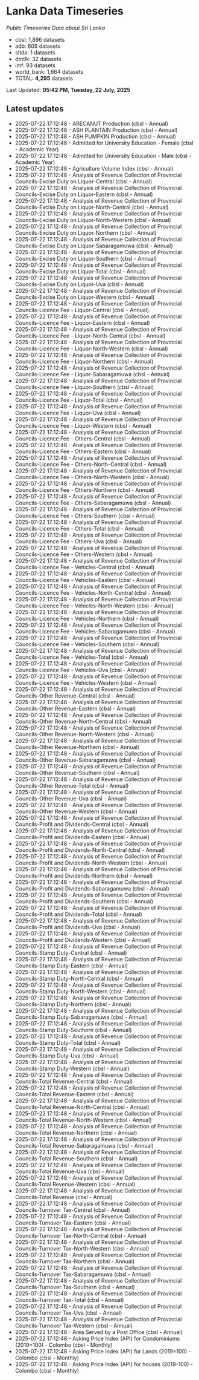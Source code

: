# Lanka Data Timeseries
*Public Timeseries Data about Sri Lanka*

* cbsl: 1,896 datasets
* adb: 609 datasets
* sltda: 1 datasets
* dmtlk: 32 datasets
* imf: 93 datasets
* world_bank: 1,664 datasets
* TOTAL: **4,295** datasets

Last Updated: **05:42 PM, Tuesday, 22 July, 2025**

## Latest updates

* 2025-07-22 17:12:48 - ARECANUT Production (cbsl - Annual)
* 2025-07-22 17:12:48 - ASH PLANTAIN Production (cbsl - Annual)
* 2025-07-22 17:12:48 - ASH PUMPKIN Production (cbsl - Annual)
* 2025-07-22 17:12:48 - Admitted for University Education - Female (cbsl - Academic Year)
* 2025-07-22 17:12:48 - Admitted for University Education - Male (cbsl - Academic Year)
* 2025-07-22 17:12:48 - Agriculture Volume Index (cbsl - Annual)
* 2025-07-22 17:12:48 - Analysis of Revenue Collection of Provincial Councils-Excise Duty on Liquor-Central (cbsl - Annual)
* 2025-07-22 17:12:48 - Analysis of Revenue Collection of Provincial Councils-Excise Duty on Liquor-Eastern (cbsl - Annual)
* 2025-07-22 17:12:48 - Analysis of Revenue Collection of Provincial Councils-Excise Duty on Liquor-North-Central (cbsl - Annual)
* 2025-07-22 17:12:48 - Analysis of Revenue Collection of Provincial Councils-Excise Duty on Liquor-North-Western (cbsl - Annual)
* 2025-07-22 17:12:48 - Analysis of Revenue Collection of Provincial Councils-Excise Duty on Liquor-Northern (cbsl - Annual)
* 2025-07-22 17:12:48 - Analysis of Revenue Collection of Provincial Councils-Excise Duty on Liquor-Sabaragamuwa (cbsl - Annual)
* 2025-07-22 17:12:48 - Analysis of Revenue Collection of Provincial Councils-Excise Duty on Liquor-Southern (cbsl - Annual)
* 2025-07-22 17:12:48 - Analysis of Revenue Collection of Provincial Councils-Excise Duty on Liquor-Total (cbsl - Annual)
* 2025-07-22 17:12:48 - Analysis of Revenue Collection of Provincial Councils-Excise Duty on Liquor-Uva (cbsl - Annual)
* 2025-07-22 17:12:48 - Analysis of Revenue Collection of Provincial Councils-Excise Duty on Liquor-Western (cbsl - Annual)
* 2025-07-22 17:12:48 - Analysis of Revenue Collection of Provincial Councils-Licence Fee - Liquor-Central (cbsl - Annual)
* 2025-07-22 17:12:48 - Analysis of Revenue Collection of Provincial Councils-Licence Fee - Liquor-Eastern (cbsl - Annual)
* 2025-07-22 17:12:48 - Analysis of Revenue Collection of Provincial Councils-Licence Fee - Liquor-North-Central (cbsl - Annual)
* 2025-07-22 17:12:48 - Analysis of Revenue Collection of Provincial Councils-Licence Fee - Liquor-North-Western (cbsl - Annual)
* 2025-07-22 17:12:48 - Analysis of Revenue Collection of Provincial Councils-Licence Fee - Liquor-Northern (cbsl - Annual)
* 2025-07-22 17:12:48 - Analysis of Revenue Collection of Provincial Councils-Licence Fee - Liquor-Sabaragamuwa (cbsl - Annual)
* 2025-07-22 17:12:48 - Analysis of Revenue Collection of Provincial Councils-Licence Fee - Liquor-Southern (cbsl - Annual)
* 2025-07-22 17:12:48 - Analysis of Revenue Collection of Provincial Councils-Licence Fee - Liquor-Total (cbsl - Annual)
* 2025-07-22 17:12:48 - Analysis of Revenue Collection of Provincial Councils-Licence Fee - Liquor-Uva (cbsl - Annual)
* 2025-07-22 17:12:48 - Analysis of Revenue Collection of Provincial Councils-Licence Fee - Liquor-Western (cbsl - Annual)
* 2025-07-22 17:12:48 - Analysis of Revenue Collection of Provincial Councils-Licence Fee - Others-Central (cbsl - Annual)
* 2025-07-22 17:12:48 - Analysis of Revenue Collection of Provincial Councils-Licence Fee - Others-Eastern (cbsl - Annual)
* 2025-07-22 17:12:48 - Analysis of Revenue Collection of Provincial Councils-Licence Fee - Others-North-Central (cbsl - Annual)
* 2025-07-22 17:12:48 - Analysis of Revenue Collection of Provincial Councils-Licence Fee - Others-North-Western (cbsl - Annual)
* 2025-07-22 17:12:48 - Analysis of Revenue Collection of Provincial Councils-Licence Fee - Others-Northern (cbsl - Annual)
* 2025-07-22 17:12:48 - Analysis of Revenue Collection of Provincial Councils-Licence Fee - Others-Sabaragamuwa (cbsl - Annual)
* 2025-07-22 17:12:48 - Analysis of Revenue Collection of Provincial Councils-Licence Fee - Others-Southern (cbsl - Annual)
* 2025-07-22 17:12:48 - Analysis of Revenue Collection of Provincial Councils-Licence Fee - Others-Total (cbsl - Annual)
* 2025-07-22 17:12:48 - Analysis of Revenue Collection of Provincial Councils-Licence Fee - Others-Uva (cbsl - Annual)
* 2025-07-22 17:12:48 - Analysis of Revenue Collection of Provincial Councils-Licence Fee - Others-Western (cbsl - Annual)
* 2025-07-22 17:12:48 - Analysis of Revenue Collection of Provincial Councils-Licence Fee - Vehicles-Central (cbsl - Annual)
* 2025-07-22 17:12:48 - Analysis of Revenue Collection of Provincial Councils-Licence Fee - Vehicles-Eastern (cbsl - Annual)
* 2025-07-22 17:12:48 - Analysis of Revenue Collection of Provincial Councils-Licence Fee - Vehicles-North-Central (cbsl - Annual)
* 2025-07-22 17:12:48 - Analysis of Revenue Collection of Provincial Councils-Licence Fee - Vehicles-North-Western (cbsl - Annual)
* 2025-07-22 17:12:48 - Analysis of Revenue Collection of Provincial Councils-Licence Fee - Vehicles-Northern (cbsl - Annual)
* 2025-07-22 17:12:48 - Analysis of Revenue Collection of Provincial Councils-Licence Fee - Vehicles-Sabaragamuwa (cbsl - Annual)
* 2025-07-22 17:12:48 - Analysis of Revenue Collection of Provincial Councils-Licence Fee - Vehicles-Southern (cbsl - Annual)
* 2025-07-22 17:12:48 - Analysis of Revenue Collection of Provincial Councils-Licence Fee - Vehicles-Total (cbsl - Annual)
* 2025-07-22 17:12:48 - Analysis of Revenue Collection of Provincial Councils-Licence Fee - Vehicles-Uva (cbsl - Annual)
* 2025-07-22 17:12:48 - Analysis of Revenue Collection of Provincial Councils-Licence Fee - Vehicles-Western (cbsl - Annual)
* 2025-07-22 17:12:48 - Analysis of Revenue Collection of Provincial Councils-Other Revenue-Central (cbsl - Annual)
* 2025-07-22 17:12:48 - Analysis of Revenue Collection of Provincial Councils-Other Revenue-Eastern (cbsl - Annual)
* 2025-07-22 17:12:48 - Analysis of Revenue Collection of Provincial Councils-Other Revenue-North-Central (cbsl - Annual)
* 2025-07-22 17:12:48 - Analysis of Revenue Collection of Provincial Councils-Other Revenue-North-Western (cbsl - Annual)
* 2025-07-22 17:12:48 - Analysis of Revenue Collection of Provincial Councils-Other Revenue-Northern (cbsl - Annual)
* 2025-07-22 17:12:48 - Analysis of Revenue Collection of Provincial Councils-Other Revenue-Sabaragamuwa (cbsl - Annual)
* 2025-07-22 17:12:48 - Analysis of Revenue Collection of Provincial Councils-Other Revenue-Southern (cbsl - Annual)
* 2025-07-22 17:12:48 - Analysis of Revenue Collection of Provincial Councils-Other Revenue-Total (cbsl - Annual)
* 2025-07-22 17:12:48 - Analysis of Revenue Collection of Provincial Councils-Other Revenue-Uva (cbsl - Annual)
* 2025-07-22 17:12:48 - Analysis of Revenue Collection of Provincial Councils-Other Revenue-Western (cbsl - Annual)
* 2025-07-22 17:12:48 - Analysis of Revenue Collection of Provincial Councils-Profit and Dividends-Central (cbsl - Annual)
* 2025-07-22 17:12:48 - Analysis of Revenue Collection of Provincial Councils-Profit and Dividends-Eastern (cbsl - Annual)
* 2025-07-22 17:12:48 - Analysis of Revenue Collection of Provincial Councils-Profit and Dividends-North-Central (cbsl - Annual)
* 2025-07-22 17:12:48 - Analysis of Revenue Collection of Provincial Councils-Profit and Dividends-North-Western (cbsl - Annual)
* 2025-07-22 17:12:48 - Analysis of Revenue Collection of Provincial Councils-Profit and Dividends-Northern (cbsl - Annual)
* 2025-07-22 17:12:48 - Analysis of Revenue Collection of Provincial Councils-Profit and Dividends-Sabaragamuwa (cbsl - Annual)
* 2025-07-22 17:12:48 - Analysis of Revenue Collection of Provincial Councils-Profit and Dividends-Southern (cbsl - Annual)
* 2025-07-22 17:12:48 - Analysis of Revenue Collection of Provincial Councils-Profit and Dividends-Total (cbsl - Annual)
* 2025-07-22 17:12:48 - Analysis of Revenue Collection of Provincial Councils-Profit and Dividends-Uva (cbsl - Annual)
* 2025-07-22 17:12:48 - Analysis of Revenue Collection of Provincial Councils-Profit and Dividends-Western (cbsl - Annual)
* 2025-07-22 17:12:48 - Analysis of Revenue Collection of Provincial Councils-Stamp Duty-Central (cbsl - Annual)
* 2025-07-22 17:12:48 - Analysis of Revenue Collection of Provincial Councils-Stamp Duty-Eastern (cbsl - Annual)
* 2025-07-22 17:12:48 - Analysis of Revenue Collection of Provincial Councils-Stamp Duty-North-Central (cbsl - Annual)
* 2025-07-22 17:12:48 - Analysis of Revenue Collection of Provincial Councils-Stamp Duty-North-Western (cbsl - Annual)
* 2025-07-22 17:12:48 - Analysis of Revenue Collection of Provincial Councils-Stamp Duty-Northern (cbsl - Annual)
* 2025-07-22 17:12:48 - Analysis of Revenue Collection of Provincial Councils-Stamp Duty-Sabaragamuwa (cbsl - Annual)
* 2025-07-22 17:12:48 - Analysis of Revenue Collection of Provincial Councils-Stamp Duty-Southern (cbsl - Annual)
* 2025-07-22 17:12:48 - Analysis of Revenue Collection of Provincial Councils-Stamp Duty-Total (cbsl - Annual)
* 2025-07-22 17:12:48 - Analysis of Revenue Collection of Provincial Councils-Stamp Duty-Uva (cbsl - Annual)
* 2025-07-22 17:12:48 - Analysis of Revenue Collection of Provincial Councils-Stamp Duty-Western (cbsl - Annual)
* 2025-07-22 17:12:48 - Analysis of Revenue Collection of Provincial Councils-Total Revenue-Central (cbsl - Annual)
* 2025-07-22 17:12:48 - Analysis of Revenue Collection of Provincial Councils-Total Revenue-Eastern (cbsl - Annual)
* 2025-07-22 17:12:48 - Analysis of Revenue Collection of Provincial Councils-Total Revenue-North-Central (cbsl - Annual)
* 2025-07-22 17:12:48 - Analysis of Revenue Collection of Provincial Councils-Total Revenue-North-Western (cbsl - Annual)
* 2025-07-22 17:12:48 - Analysis of Revenue Collection of Provincial Councils-Total Revenue-Northern (cbsl - Annual)
* 2025-07-22 17:12:48 - Analysis of Revenue Collection of Provincial Councils-Total Revenue-Sabaragamuwa (cbsl - Annual)
* 2025-07-22 17:12:48 - Analysis of Revenue Collection of Provincial Councils-Total Revenue-Southern (cbsl - Annual)
* 2025-07-22 17:12:48 - Analysis of Revenue Collection of Provincial Councils-Total Revenue-Uva (cbsl - Annual)
* 2025-07-22 17:12:48 - Analysis of Revenue Collection of Provincial Councils-Total Revenue-Western (cbsl - Annual)
* 2025-07-22 17:12:48 - Analysis of Revenue Collection of Provincial Councils-Total Revenue (cbsl - Annual)
* 2025-07-22 17:12:48 - Analysis of Revenue Collection of Provincial Councils-Turnover Tax-Central (cbsl - Annual)
* 2025-07-22 17:12:48 - Analysis of Revenue Collection of Provincial Councils-Turnover Tax-Eastern (cbsl - Annual)
* 2025-07-22 17:12:48 - Analysis of Revenue Collection of Provincial Councils-Turnover Tax-North-Central (cbsl - Annual)
* 2025-07-22 17:12:48 - Analysis of Revenue Collection of Provincial Councils-Turnover Tax-North-Western (cbsl - Annual)
* 2025-07-22 17:12:48 - Analysis of Revenue Collection of Provincial Councils-Turnover Tax-Northern (cbsl - Annual)
* 2025-07-22 17:12:48 - Analysis of Revenue Collection of Provincial Councils-Turnover Tax-Sabaragamuwa (cbsl - Annual)
* 2025-07-22 17:12:48 - Analysis of Revenue Collection of Provincial Councils-Turnover Tax-Southern (cbsl - Annual)
* 2025-07-22 17:12:48 - Analysis of Revenue Collection of Provincial Councils-Turnover Tax-Total (cbsl - Annual)
* 2025-07-22 17:12:48 - Analysis of Revenue Collection of Provincial Councils-Turnover Tax-Uva (cbsl - Annual)
* 2025-07-22 17:12:48 - Analysis of Revenue Collection of Provincial Councils-Turnover Tax-Western (cbsl - Annual)
* 2025-07-22 17:12:48 - Area Served by a Post Office (cbsl - Annual)
* 2025-07-22 17:12:48 - Asking Price Index (API) for Condominiums (2019=100) - Colombo (cbsl - Monthly)
* 2025-07-22 17:12:48 - Asking Price Index (API) for Lands (2019=100) - Colombo (cbsl - Monthly)
* 2025-07-22 17:12:48 - Asking Price Index (API) for houses (2019-100) - Colombo (cbsl - Monthly)